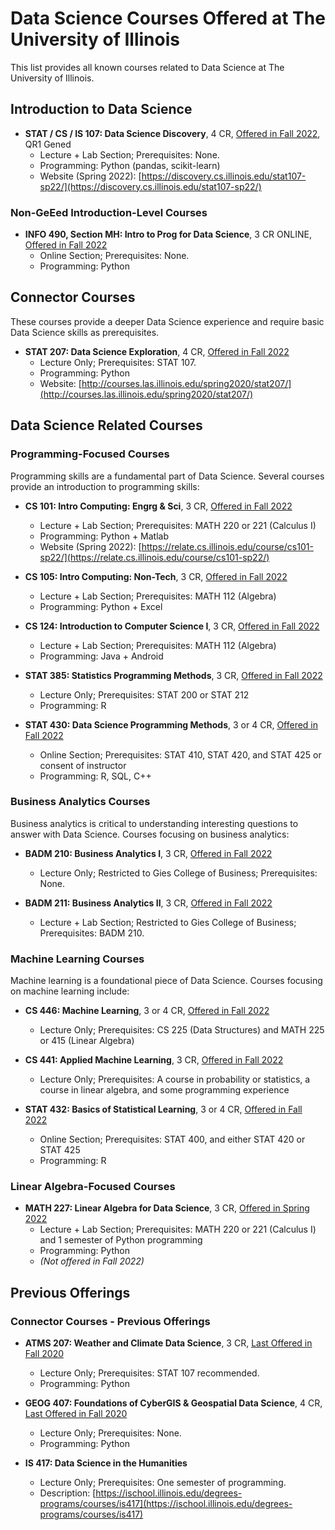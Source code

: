 # Data Science Courses Offered at The University of Illinois

This list provides all known courses related to Data Science at The University of Illinois.


## Introduction to Data Science

- **STAT / CS / IS 107: Data Science Discovery**, 4 CR, [Offered in Fall 2022](https://courses.illinois.edu/schedule/2022/fall/STAT/107), QR1 Gened
  - Lecture + Lab Section; Prerequisites: None.
  - Programming: Python (pandas, scikit-learn)
  - Website (Spring 2022): [https://discovery.cs.illinois.edu/stat107-sp22/](https://discovery.cs.illinois.edu/stat107-sp22/)


### Non-GeEed Introduction-Level Courses
<!--
- **IS 457: Introduction to Data Science**, 4 CR, [Offered in Fall 2020](https://courses.illinois.edu/schedule/2020/fall/IS/457)
  - Lecture Only; Restricted to Informatics Minors; Prerequisites: None.
  - Programming: R and HTML
-->
- **INFO 490, Section MH: Intro to Prog for Data Science**, 3 CR ONLINE, [Offered in Fall 2022](https://courses.illinois.edu/schedule/2020/fall/INFO/490)
  - Online Section; Prerequisites: None.
  - Programming: Python


## Connector Courses

These courses provide a deeper Data Science experience and require basic Data Science skills as prerequisites.

- **STAT 207: Data Science Exploration**, 4 CR, [Offered in Fall 2022](https://courses.illinois.edu/schedule/2022/fall/STAT/207)
  - Lecture Only; Prerequisites: STAT 107.
  - Programming: Python
  - Website: [http://courses.las.illinois.edu/spring2020/stat207/](http://courses.las.illinois.edu/spring2020/stat207/)




## Data Science Related Courses

### Programming-Focused Courses

Programming skills are a fundamental part of Data Science.  Several courses provide an introduction to programming skills:

- **CS 101: Intro Computing: Engrg & Sci**, 3 CR, [Offered in Fall 2022](https://courses.illinois.edu/schedule/2022/fall/CS/101)
  - Lecture + Lab Section; Prerequisites: MATH 220 or 221 (Calculus I)
  - Programming: Python + Matlab
  - Website (Spring 2022): [https://relate.cs.illinois.edu/course/cs101-sp22/](https://relate.cs.illinois.edu/course/cs101-sp22/)

- **CS 105: Intro Computing: Non-Tech**, 3 CR, [Offered in Fall 2022](https://courses.illinois.edu/schedule/2022/fall/CS/105)
  - Lecture + Lab Section; Prerequisites: MATH 112 (Algebra)
  - Programming: Python + Excel

- **CS 124: Introduction to Computer Science I**, 3 CR, [Offered in Fall 2022](https://courses.illinois.edu/schedule/2022/fall/CS/124)
  - Lecture + Lab Section; Prerequisites: MATH 112 (Algebra)
  - Programming: Java + Android

- **STAT 385: Statistics Programming Methods**, 3 CR, [Offered in Fall 2022](https://courses.illinois.edu/schedule/2022/fall/STAT/385)
  - Lecture Only; Prerequisites: STAT 200 or STAT 212
  - Programming: R
  
- **STAT 430: Data Science Programming Methods**, 3 or 4 CR, [Offered in Fall 2022](https://courses.illinois.edu/schedule/2022/fall/STAT/430)
  - Online Section; Prerequisites: STAT 410, STAT 420, and STAT 425 or consent of instructor
  - Programming: R, SQL, C++

### Business Analytics Courses

Business analytics is critical to understanding interesting questions to answer with Data Science.  Courses focusing on business analytics:

- **BADM 210: Business Analytics I**, 3 CR, [Offered in Fall 2022](https://courses.illinois.edu/schedule/2022/fall/BADM/210)
  - Lecture Only; Restricted to Gies College of Business; Prerequisites: None.

- **BADM 211: Business Analytics II**, 3 CR, [Offered in Fall 2022](https://courses.illinois.edu/schedule/2022/fall/BADM/211)
  - Lecture + Lab Section; Restricted to Gies College of Business; Prerequisites: BADM 210.


### Machine Learning Courses

Machine learning is a foundational piece of Data Science.  Courses focusing on machine learning include:

- **CS 446: Machine Learning**, 3 or 4 CR, [Offered in Fall 2022](https://courses.illinois.edu/schedule/2022/fall/CS/446)
  - Lecture Only; Prerequisites: CS 225 (Data Structures) and MATH 225 or 415 (Linear Algebra)

- **CS 441: Applied Machine Learning**, 3 CR, [Offered in Fall 2022](https://courses.illinois.edu/schedule/2022/fall/CS/441)
  - Lecture Only; Prerequisites: A course in probability or statistics, a course in linear algebra, and some programming experience

- **STAT 432: Basics of Statistical Learning**, 3 or 4 CR, [Offered in Fall 2022](https://courses.illinois.edu/schedule/2022/fall/STAT/432)
  - Online Section; Prerequisites: STAT 400, and either STAT 420 or STAT 425
  - Programming: R


### Linear Algebra-Focused Courses

- **MATH 227: Linear Algebra for Data Science**, 3 CR, [Offered in Spring 2022](https://courses.illinois.edu/schedule/2022/spring/MATH/227)
  - Lecture + Lab Section; Prerequisites: MATH 220 or 221 (Calculus I) and 1 semester of Python programming
  - Programming: Python
  - *(Not offered in Fall 2022)*
  

  


## Previous Offerings

### Connector Courses - Previous Offerings

- **ATMS 207: Weather and Climate Data Science**, 3 CR, [Last Offered in Fall 2020](https://courses.illinois.edu/schedule/2020/fall/ATMS/207)
  - Lecture Only; Prerequisites: STAT 107 recommended.
  - Programming: Python

- **GEOG 407: Foundations of CyberGIS & Geospatial Data Science**, 4 CR, [Last Offered in Fall 2020](https://courses.illinois.edu/schedule/2020/fall/GEOG/407)
  - Lecture Only; Prerequisites: None.
  - Programming: Python
  
- **IS 417: Data Science in the Humanities**
  - Lecture Only; Prerequisites: One semester of programming.
  - Description: [https://ischool.illinois.edu/degrees-programs/courses/is417](https://ischool.illinois.edu/degrees-programs/courses/is417)
